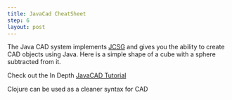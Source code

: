 ```yaml
---
title: JavaCad CheatSheet
step: 6
layout: post
---
```


The Java CAD system implements [JCSG](https://github.com/miho/JCSG) and gives you the ability to create CAD objects using Java. Here is a simple shape of a cube with a sphere subtracted from it. 

Check out the In Depth [JavaCAD Tutorial](../../JavaCAD/Overview/)

<script src="https://gist.github.com/madhephaestus/4814b39ee72e9f590757.js"></script>

Clojure can be used as a cleaner syntax for CAD

<script src="https://gist.github.com/madhephaestus/b291a2ae501250be018d.js"></script>